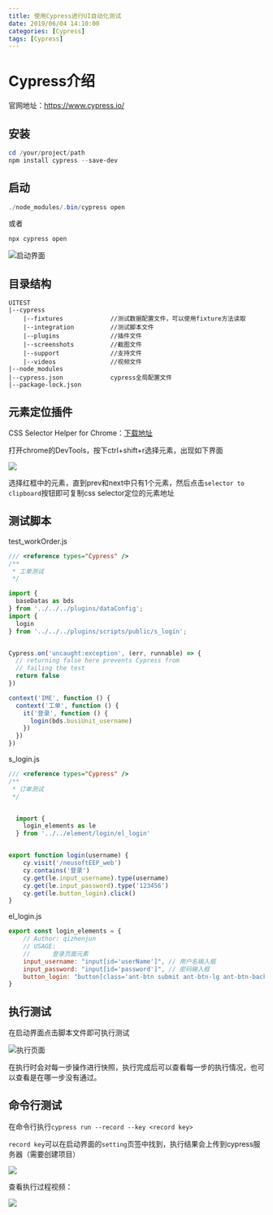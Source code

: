 ```yaml
---
title: 使用Cypress进行UI自动化测试
date: 2019/06/04 14:10:00
categories: [Cypress]
tags: [Cypress]
---
```


# Cypress介绍

官网地址：<https://www.cypress.io/>

## 安装

```powershell
cd /your/project/path
npm install cypress --save-dev
```

## 启动

```powershell
./node_modules/.bin/cypress open
```

或者

```powershell
npx cypress open
```

![启动界面](http://img.qizhenjun.com/QQ%E6%88%AA%E5%9B%BE20190604141507.png)

## 目录结构

```
UITEST
|--cypress
    |--fixtures				//测试数据配置文件，可以使用fixture方法读取
    |--integration			//测试脚本文件
    |--plugins				//插件文件
    |--screenshots			//截图文件
    |--support				//支持文件
    |--videos				//视频文件
|--node_modules
|--cypress.json				cypress全局配置文件
|--package-lock.json

```

## 元素定位插件

CSS Selector Helper for Chrome：[下载地址](<https://chrome.google.com/webstore/detail/css-selector-helper-for-c/gddgceinofapfodcekopkjjelkbjodin>)

打开chrome的DevTools，按下ctrl+shift+r选择元素，出现如下界面

![](http://img.qizhenjun.com/QQ%E6%88%AA%E5%9B%BE20190604142953.png)

选择红框中的元素，直到prev和next中只有1个元素，然后点击`selector to clipboard`按钮即可复制css selector定位的元素地址

## 测试脚本

test_workOrder.js

```javascript
/// <reference types="Cypress" />
/**
 * 工单测试
 */

import {
  baseDatas as bds
} from '../../../plugins/dataConfig';
import {
  login
} from '../../../plugins/scripts/public/s_login';


Cypress.on('uncaught:exception', (err, runnable) => {
  // returning false here prevents Cypress from
  // failing the test
  return false
})

context('IME', function () {
  context('工单', function () {
    it('登录', function () {
      login(bds.busiUnit_username)
    })
  })
})
```

s_login.js

```javascript
/// <reference types="Cypress" />
/**
 * 订单测试
 */


  import {
    login_elements as le
  } from '../../element/login/el_login'


export function login(username) {
    cy.visit('/neusoftEEP_web')
    cy.contains('登录')
    cy.get(le.input_username).type(username)
    cy.get(le.input_password).type('123456')
    cy.get(le.button_login).click()
}
```

el_login.js

```javascript
export const login_elements = {
    // Author: qizhenjun
    // USAGE:
    //      登录页面元素
    input_username: "input[id='userName']", // 用户名输入框
    input_password: "input[id='password']", // 密码输入框
    button_login: "button[class='ant-btn submit ant-btn-lg ant-btn-background-ghost']", // 登录按钮
}
```

## 执行测试

在启动界面点击脚本文件即可执行测试

![执行页面](http://img.qizhenjun.com/QQ%E6%88%AA%E5%9B%BE20190604144411.png)

在执行时会对每一步操作进行快照，执行完成后可以查看每一步的执行情况，也可以查看是在哪一步没有通过。

## 命令行测试

在命令行执行`cypress run --record --key <record key>`

`record key`可以在启动界面的`setting`页签中找到，执行结果会上传到cypress服务器（需要创建项目）

![](http://img.qizhenjun.com/QQ%E6%88%AA%E5%9B%BE20190604144848.png)

查看执行过程视频：

![](http://img.qizhenjun.com/QQ%E6%88%AA%E5%9B%BE20190604144959.png)